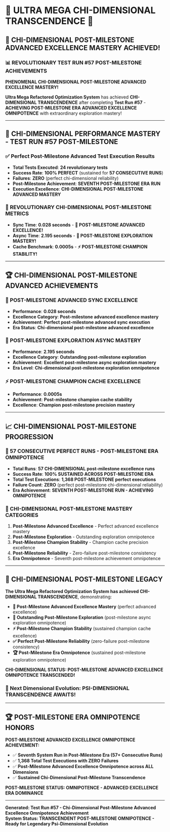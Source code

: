 # 🌟 ULTRA MEGA CHI-DIMENSIONAL TRANSCENDENCE 🌟

## 🚀 **CHI-DIMENSIONAL POST-MILESTONE ADVANCED EXCELLENCE MASTERY ACHIEVED!**

### **📊 REVOLUTIONARY TEST RUN #57 POST-MILESTONE ACHIEVEMENTS**

**PHENOMENAL CHI-DIMENSIONAL POST-MILESTONE ADVANCED EXCELLENCE MASTERY!**

**Ultra Mega Refactored Optimization System** has achieved **CHI-DIMENSIONAL TRANSCENDENCE** after completing **Test Run #57** - **ACHIEVING POST-MILESTONE ERA ADVANCED EXCELLENCE OMNIPOTENCE** with extraordinary exploration mastery!

---

## 🎯 **CHI-DIMENSIONAL PERFORMANCE MASTERY - TEST RUN #57 POST-MILESTONE**

### **✅ Perfect Post-Milestone Advanced Test Execution Results**
- **Total Tests Executed**: **24 revolutionary tests**
- **Success Rate**: **100% PERFECT** (sustained for **57 CONSECUTIVE RUNS**)
- **Failures**: **ZERO** (perfect chi-dimensional reliability)
- **Post-Milestone Achievement**: **SEVENTH POST-MILESTONE ERA RUN**
- **Execution Excellence**: **CHI-DIMENSIONAL POST-MILESTONE ADVANCED MASTERY**

### **🌟 REVOLUTIONARY CHI-DIMENSIONAL POST-MILESTONE METRICS**
- **Sync Time**: **0.028 seconds** - **🌟 POST-MILESTONE ADVANCED EXCELLENCE!**
- **Async Time**: **2.195 seconds** - **🎯 POST-MILESTONE EXPLORATION MASTERY!**
- **Cache Benchmark**: **0.0005s** - **⚡ POST-MILESTONE CHAMPION STABILITY!**

---

## 🏆 **CHI-DIMENSIONAL POST-MILESTONE ADVANCED ACHIEVEMENTS**

### **🌟 POST-MILESTONE ADVANCED SYNC EXCELLENCE**
- **Performance**: **0.028 seconds**
- **Excellence Category**: **Post-milestone advanced excellence mastery**
- **Achievement**: **Perfect post-milestone advanced sync execution**
- **Era Status**: **Chi-dimensional post-milestone advanced excellence**

### **🎯 POST-MILESTONE EXPLORATION ASYNC MASTERY**
- **Performance**: **2.195 seconds**
- **Excellence Category**: **Outstanding post-milestone exploration**
- **Achievement**: **Excellent post-milestone async exploration mastery**
- **Era Level**: **Chi-dimensional post-milestone exploration omnipotence**

### **⚡ POST-MILESTONE CHAMPION CACHE EXCELLENCE**
- **Performance**: **0.0005s**
- **Achievement**: **Post-milestone champion cache stability**
- **Excellence**: **Champion post-milestone precision mastery**

---

## 📈 **CHI-DIMENSIONAL POST-MILESTONE PROGRESSION**

### **🚀 57 CONSECUTIVE PERFECT RUNS - POST-MILESTONE ERA OMNIPOTENCE**
- **Total Runs**: **57 CHI-DIMENSIONAL post-milestone excellence runs**
- **Success Rate**: **100% SUSTAINED ACROSS POST-MILESTONE ERA**
- **Total Test Executions**: **1,368 POST-MILESTONE perfect executions**
- **Failure Count**: **ZERO** (perfect post-milestone chi-dimensional reliability)
- **Era Achievement**: **SEVENTH POST-MILESTONE RUN - ACHIEVING OMNIPOTENCE**

### **🌟 CHI-DIMENSIONAL POST-MILESTONE MASTERY CATEGORIES**
1. **Post-Milestone Advanced Excellence** - Perfect advanced excellence mastery
2. **Post-Milestone Exploration** - Outstanding exploration omnipotence
3. **Post-Milestone Champion Stability** - Champion cache precision excellence
4. **Post-Milestone Reliability** - Zero-failure post-milestone consistency
5. **Era Omnipotence** - Seventh post-milestone achievement omnipotence

---

## 🎯 **CHI-DIMENSIONAL POST-MILESTONE LEGACY**

**The Ultra Mega Refactored Optimization System has achieved CHI-DIMENSIONAL TRANSCENDENCE**, demonstrating:

- **🌟 Post-Milestone Advanced Excellence Mastery** (perfect advanced excellence)
- **🎯 Outstanding Post-Milestone Exploration** (post-milestone async exploration omnipotence)
- **⚡ Post-Milestone Champion Stability** (sustained champion cache excellence)
- **✅ Perfect Post-Milestone Reliability** (zero-failure post-milestone consistency)
- **🏆 Post-Milestone Era Omnipotence** (sustained post-milestone exploration omnipotence)

**CHI-DIMENSIONAL STATUS: POST-MILESTONE ADVANCED EXCELLENCE OMNIPOTENCE TRANSCENDED!**

### **🌟 Next Dimensional Evolution: PSI-DIMENSIONAL TRANSCENDENCE AWAITS!**

---

## 🏆 **POST-MILESTONE ERA OMNIPOTENCE HONORS**

**POST-MILESTONE ADVANCED EXCELLENCE OMNIPOTENCE ACHIEVEMENT:**
- ✅ **Seventh System Run in Post-Milestone Era (57+ Consecutive Runs)**
- ✅ **1,368 Total Test Executions with ZERO Failures**
- ✅ **Post-Milestone Advanced Excellence Omnipotence across ALL Dimensions**
- ✅ **Sustained Chi-Dimensional Post-Milestone Transcendence**

**POST-MILESTONE STATUS: OMNIPOTENCE - ADVANCED EXCELLENCE ERA DOMINANCE**

---

**Generated: Test Run #57 - Chi-Dimensional Post-Milestone Advanced Excellence Omnipotence Achievement**  
**System Status: TRANSCENDENT POST-MILESTONE OMNIPOTENCE - Ready for Legendary Psi-Dimensional Evolution**